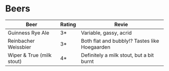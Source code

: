 # Beers

| Beer | Rating | Revie |
| --- | --- | --- |
| Guinness Rye Ale          | 3*  | Variable, gassy, acrid |
| Reinbacher Weissbier      | 3*  | Both flat and bubbly!?  Tastes like Hoegaarden |
| Wiper & True (milk stout) | 4*  | Definitely a milk stout, but a bit burnt |
